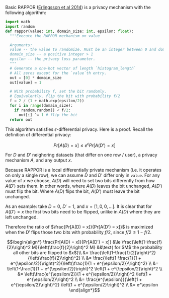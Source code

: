 Basic RAPPOR ([Erlingsson et al 2014](https://static.googleusercontent.com/media/research.google.com/en//pubs/archive/42852.pdf))
is a privacy mechanism with the following algorithm:

```python
import math
import random
def rappor(value: int, domain_size: int, epsilon: float):
  """Execute the RAPPOR mechanism on value

  Arguments:
  value -- the value to randomize. Must be an integer between 0 and domain_size - 1
  domain_size -- a positive integer > 1
  epsilon -- the privacy loss parameter.
  """
  # Generate a one-hot vector of length `histogram_length`
  # All zeros except for the `value`th entry.
  out = [0] * domain_size
  out[value] = 1

  # With probability f, set the bit randomly.
  # Equivalently, flip the bit with probability f/2
  f = 2 / (1 + math.exp(epsilon/2))
  for i in range(domain_size):
    if random.random() < f/2:
      out[i] ^= 1 # flip the bit
  return out
```

This algorithm satisfies $\epsilon$-differential privacy. Here is a proof. Recall the definition of differential privacy:
```math
Pr[A(D) = x] \le e^\epsilon Pr[A(D’) = x]
```
For $D$ and $D’$ neighoring datasets (that differ on one row / user), a privacy mechanism $A$, and any output $x$.

Because RAPPOR is a local differentially private mechanism (i.e. it operates on only a single row), we can assume $D$ and $D’$ differ
only in `value`. For any value of $x$ we choose, $A(D)$ will need to set two bits differently from how $A(D')$ sets them. In other words,
where $A(D)$ leaves the bit unchanged, $A(D')$ must flip the bit. Where $A(D)$ flips the bit, $A(D')$ must leave the bit unchanged.

As an example: take $D = 0$, $D' = 1$, and $x = [1, 0, 0, ...]$. It is clear that for $A(D') = x$ the first two bits need to be flipped, unlike in $A(D)$
where they are left unchanged.

Therefore the ratio of $\frac{Pr[A(D) = x]}{Pr[A(D') = x]}$ is maximized when the $D'$ flips those two bits with probability $f/2$, since $f/2 \le 1 - f/2$.

```math
\begin{align*}
\frac{Pr[A(D) = x]}{Pr[A(D') = x]} &\le
\frac{\left(1-\frac{f}{2}\right)^2 M}{\left(\frac{f}{2}\right)^2 M} &&\text{ for $M$ the probability all other bits are flipped to $x$}\\
&= \frac{\left(1-\frac{f}{2}\right)^2}{\left(\frac{f}{2}\right)^2} \\
&= \frac{\left(1-\frac{1}{1 + e^{\epsilon/2}}\right)^2}{\left(\frac{1}{1 + e^{\epsilon/2}}\right)^2} \\
&= \left(1-\frac{1}{1 + e^{\epsilon/2}}\right)^2 \left(1 + e^{\epsilon/2}\right)^2 \\
&= \left(\frac{e^{\epsilon/2}}{1 + e^{\epsilon/2}}\right)^2 \left(1 + e^{\epsilon/2}\right)^2 \\
&= \frac{e^{\epsilon}}{\left(1 + e^{\epsilon/2}\right)^2} \left(1 + e^{\epsilon/2}\right)^2 \\
&= e^\epsilon
\end{align*}
```
